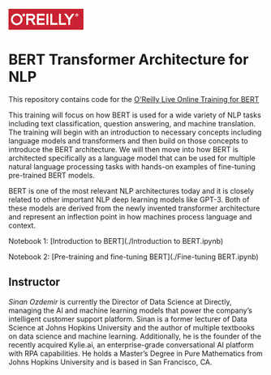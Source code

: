 ![oreilly-logo](images/oreilly.png)

# BERT Transformer Architecture for NLP

This repository contains code for the [O'Reilly Live Online Training for BERT](https://www.oreilly.com/live-events/bert-transformer-architecture-for-nlp/0636920054919/0636920068720/)

This training will focus on how BERT is used for a wide variety of NLP tasks including text classification, question answering, and machine translation. The training will begin with an introduction to necessary concepts including language models and transformers and then build on those concepts to introduce the BERT architecture. We will then move into how BERT is architected specifically as a language model that can be used for multiple natural language processing tasks with hands-on examples of fine-tuning pre-trained BERT models.

BERT is one of the most relevant NLP architectures today and it is closely related to other important NLP deep learning models like GPT-3. Both of these models are derived from the newly invented transformer architecture and represent an inflection point in how machines process language and context.

Notebook 1: [Introduction to BERT](./Introduction to BERT.ipynb)

Notebook 2: [Pre-training and fine-tuning BERT](./Fine-tuning BERT.ipynb)

## Instructor

*Sinan Ozdemir* is currently the Director of Data Science at Directly, managing the AI and machine learning models that power the company’s intelligent customer support platform. Sinan is a former lecturer of Data Science at Johns Hopkins University and the author of multiple textbooks on data science and machine learning. Additionally, he is the founder of the recently acquired Kylie.ai, an enterprise-grade conversational AI platform with RPA capabilities. He holds a Master’s Degree in Pure Mathematics from Johns Hopkins University and is based in San Francisco, CA.
